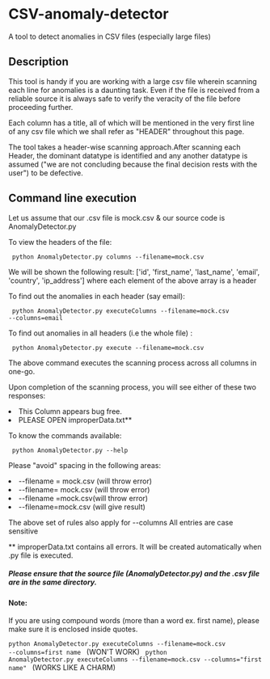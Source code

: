 <h1>CSV-anomaly-detector </h1>
A tool to detect anomalies in CSV files (especially large files)

<h2> Description </h2>

This tool is handy if you are working with a large csv file wherein scanning each
line for anomalies is a daunting task. Even if the file is received from a reliable
source it is always safe to verify the veracity of the file before proceeding further.

Each column has a title, all of which will be mentioned in the very first line of any 
csv file which we shall refer as "HEADER" throughout this page.

The tool takes a header-wise scanning approach.After scanning each Header, the dominant
datatype is identified and any another datatype is assumed ("we are not concluding 
because the final decision rests with the user") to be defective. 

<h2> Command line execution </h2>

Let us assume that our .csv file is mock.csv & our source code is AnomalyDetector.py

To view the headers of the file:	

<code> python AnomalyDetector.py columns --filename=mock.csv </code>

We will be shown the following result:
['id', 'first_name', 'last_name', 'email', 'country', 'ip_address']
where each element of the above array is a header

To find out the anomalies in each header (say email):

<code> python AnomalyDetector.py executeColumns --filename=mock.csv --columns=email</code>

To find out anomalies in all headers (i.e the whole file) :

<code> python AnomalyDetector.py execute --filename=mock.csv </code>

The above command executes the scanning process across all columns in one-go.

Upon completion of the scanning process, you will see either of these two responses:
<li>This Column appears bug free.</li>
<li>PLEASE OPEN improperData.txt**</li>

To know the commands available:

<code> python AnomalyDetector.py --help </code>

Please "avoid" spacing in the following areas:
<li>--filename = mock.csv (will throw error)</li>
<li>--filename= mock.csv (will throw error)</li>
<li>--filename =mock.csv(will throw error)</li>
<li>--filename=mock.csv (will give result)</li>

The above set of rules also apply for --columns
All entries are case sensitive

** improperData.txt contains all errors. It will be created automatically when .py
file is executed.

<h5> Please ensure that the source file (AnomalyDetector.py) and the .csv file are in the 
same directory. </h5>

<h4> Note: </h4>

If you are using compound words (more than a word ex. first name), please make sure 
it is enclosed inside quotes.

<code>python AnomalyDetector.py executeColumns --filename=mock.csv --columns=first name </code>
(WON'T WORK)
<code> python AnomalyDetector.py executeColumns --filename=mock.csv --columns="first name" </code>
(WORKS LIKE A CHARM)
